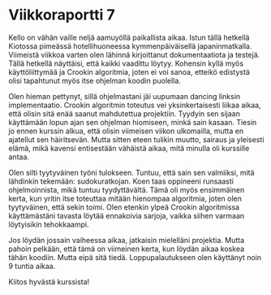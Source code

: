 # Viikkoraportti 7
Kello on vähän vaille neljä aamuyöllä paikallista aikaa. Istun tällä hetkellä Kiotossa pimeässä hotellihuoneessa kymmenpäiväisellä japaninmatkalla. Viimeistä viikkoa varten olen lähinnä kirjoittanut dokumentaatiota ja testejä. Tällä hetkellä näyttäisi, että kaikki vaadittu löytyy. Kohensin kyllä myös käyttöliittymää ja Crookin algoritmia, joten ei voi sanoa, etteikö edistystä olisi tapahtunut myös itse ohjelman koodin puolella.

Olen hieman pettynyt, sillä ohjelmastani jäi uupumaan dancing linksin implementaatio. Crookin algoritmin toteutus vei yksinkertaisesti liikaa aikaa, että olisin sitä enää saanut mahdutettua projektiin. Tyydyin sen sijaan käyttämään lopun ajan sen ohjelman hiomiseen, minkä sain kasaan. Tiesin jo ennen kurssin alkua, että olisin viimeisen viikon ulkomailla, mutta en ajatellut sen häiritsevän. Mutta sitten eteen tulikin muutto, sairaus ja yleisesti elämä, mikä kavensi entisestään vähäistä aikaa, mitä minulla oli kurssille antaa.

Olen silti tyytyväinen työni tulokseen. Tuntuu, että sain sen valmiiksi, mitä lähdinkin tekemään: sudokuratkojan. Koen taas oppineeni runsaasti ohjelmoinnista, mikä tuntuu tyydyttävältä. Tämä oli myös ensimmäinen kerta, kun yritin itse toteuttaa mitään hienompaa algoritmia, joten olen tyytyväinen, että sekin toimi. Olen etenkin ylpeä Crookin algoritmissa käyttämästäni tavasta löytää ennakoivia sarjoja, vaikka siihen varmaan löytyisikin tehokkaampi.

Jos löydän jossain vaiheessa aikaa, jatkaisin mielelläni projektia. Mutta pahoin pelkään, että tämä on viimeinen kerta, kun löydän aikaa koskea tähän koodiin. Mutta eipä sitä tiedä. Loppupalautukseen olen käyttänyt noin 9 tuntia aikaa.

Kiitos hyvästä kurssista!
